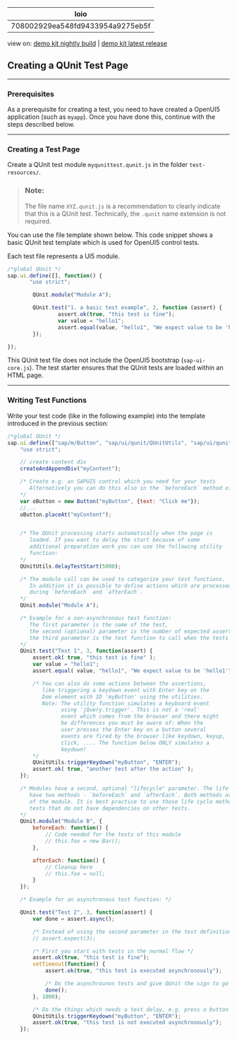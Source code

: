 <!-- loio708002929ea548fd9433954a9275eb5f -->

| loio |
| -----|
| 708002929ea548fd9433954a9275eb5f |

<div id="loio">

view on: [demo kit nightly build](https://openui5nightly.hana.ondemand.com/#/topic/708002929ea548fd9433954a9275eb5f) | [demo kit latest release](https://openui5.hana.ondemand.com/#/topic/708002929ea548fd9433954a9275eb5f)</div>

## Creating a QUnit Test Page

***

### Prerequisites

As a prerequisite for creating a test, you need to have created a OpenUI5 application \(such as `myapp`\). Once you have done this, continue with the steps described below.

***

### Creating a Test Page

Create a QUnit test module `myqunittest.qunit.js` in the folder `test-resources/`.

> ### Note:  
> The file name `XYZ.qunit.js` is a recommendation to clearly indicate that this is a QUnit test. Technically, the `.qunit` name extension is not required.

You can use the file template shown below. This code snippet shows a basic QUnit test template which is used for OpenUI5 control tests.

Each test file represents a UI5 module.

``` js
/*global QUnit */
sap.ui.define([], function() {
	   "use strict";

        QUnit.module("Module A"); 

        QUnit.test("1. a basic test example", 2, function (assert) {
                assert.ok(true, "this test is fine"); 
                var value = "hello1"; 
                assert.equal(value, "hello1", "We expect value to be 'hello1'"); 
        });

});
```

This QUnit test file does not include the OpenUI5 bootstrap \(`sap-ui-core.js`\). The test starter ensures that the QUnit tests are loaded within an HTML page.

***

### Writing Test Functions

Write your test code \(like in the following example\) into the template introduced in the previous section:

``` js
/*global QUnit */
sap.ui.define(["sap/m/Button", "sap/ui/qunit/QUnitUtils", "sap/ui/qunit/utils/createAndAppendDiv"], function(Button, QUnitUtils, createAndAppendDiv) {
	"use strict";

	// create content div
	createAndAppendDiv("myContent");

	/* Create e.g. an SAPUI5 control which you need for your tests
	   Alternatively you can do this also in the `beforeEach` method of a module
	*/
	var oButton = new Button("myButton", {text: "Click me"});
	//...
	oButton.placeAt("myContent");


	/* The QUnit processing starts automatically when the page is
	   loaded. If you want to delay the start because of some
	   additional preparation work you can use the following utility
	   function:
	*/
	QUnitUtils.delayTestStart(5000);

	/* The module call can be used to categorize your test functions.
	   In addition it is possible to define actions which are processed
	   during `beforeEach` and `afterEach`.
	*/
	QUnit.module("Module A");

	/* Example for a non-asynchronous test function:
	   The first parameter is the name of the test,
	   the second (optional) parameter is the number of expected assertions in the test,
	   the third parameter is the test function to call when the tests runs.
	*/
	QUnit.test("Test 1", 3, function(assert) { 
		assert.ok( true, "this test is fine" );
		var value = "hello1";
		assert.equal( value, "hello1", "We expect value to be 'hello1'" ); 

		/* You can also do some actions between the assertions,
		   like triggering a keydown event with Enter key on the
		   Dom element with ID 'myButton' using the utilities.
		   Note: The utility function simulates a keyboard event
		         using 'jQuery.trigger'. This is not a 'real'
		         event which comes from the browser and there might
		         be differences you must be aware of: When the
		         user presses the Enter key on a button several
		         events are fired by the browser like keydown, keyup,
		         click, .... The function below ONLY simulates a
		         keydown!
		*/
		QUnitUtils.triggerKeydown("myButton", "ENTER");
		assert.ok( true, "another test after the action" );
	});

	/* Modules have a second, optional "lifecycle" parameter. The life cycle object can 
	   have two methods - `beforeEach` and `afterEach`. Both methods are called for each test
	   of the module. It is best practice to use those life cycle methods to have standelone
	   tests that do not have dependencies on other tests.
	*/
	QUnit.module("Module B", {
		beforeEach: function() {
			// Code needed for the tests of this module
			// this.foo = new Bar();
		},

		afterEach: function() {
			// Cleanup here
			// this.foo = null;
		}
	});

	/* Example for an asynchronous test function: */

	QUnit.test("Test 2", 3, function(assert) {
		var done = assert.async(); 

		/* Instead of using the second parameter in the test definition you can define the number expected assertions in the function body. This is handy, when you write tests with different outcome. */
		// assert.expect(3);

		/* First you start with tests in the normal flow */
		assert.ok(true, "this test is fine");
		setTimeout(function() {
			assert.ok(true, "this test is executed asynchronously"); 

			/* Do the asynchrounos tests and give QUnit the sign to go on with the next test function via 'done' when the processing of the current one is completed */
			done();
		}, 1000); 

		/* Do the things which needs a test delay, e.g. press a button which starts a backend call */
		QUnitUtils.triggerKeydown("myButton", "ENTER");
		assert.ok(true, "this test is not executed asynchronously");
	});
```

